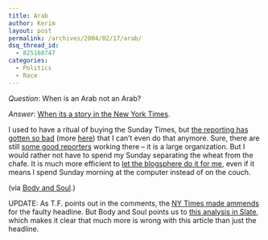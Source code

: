 ```yaml
---
title: Arab
author: Kerim
layout: post
permalink: /archives/2004/02/17/arab/
dsq_thread_id:
  - 825168747
categories:
  - Politics
  - Race
---
```

*Question*: When is an Arab not an Arab?

*Answer*: <a href="http://abuaardvark.typepad.com/abuaardvark/2004/02/arabs_for_bush.html" onclick="_gaq.push(['_trackEvent', 'outbound-article', 'http://abuaardvark.typepad.com/abuaardvark/2004/02/arabs_for_bush.html', 'When its a story in the New York Times']);" >When its a story in the New York Times</a>.

I used to have a ritual of buying the Sunday Times, but <a href="http://www.nybooks.com/articles/16922" onclick="_gaq.push(['_trackEvent', 'outbound-article', 'http://www.nybooks.com/articles/16922', 'the reporting has gotten so bad']);" >the reporting has gotten so bad</a> (more <a href="http://slate.msn.com/id/2095394/" onclick="_gaq.push(['_trackEvent', 'outbound-article', 'http://slate.msn.com/id/2095394/', 'here']);" >here</a>) that I can&#8217;t even do that anymore. Sure, there are still <a href="http://test.oxus.net/archives/000319.html" onclick="_gaq.push(['_trackEvent', 'outbound-article', 'http://test.oxus.net/archives/000319.html', 'some good reporters']);" >some good reporters</a> working there &#8211; it is a large organization. But I would rather not have to spend my Sunday separating the wheat from the chafe. It is much more efficient to <a href="http://www.cursor.org/" onclick="_gaq.push(['_trackEvent', 'outbound-article', 'http://www.cursor.org/', 'let the blogsphere do it for me']);" >let the blogsphere do it for me</a>, even if it means I spend Sunday morning at the computer instead of on the couch.

(via <a href="http://bodyandsoul.typepad.com/blog/2004/02/fact_checker_pl.html" onclick="_gaq.push(['_trackEvent', 'outbound-article', 'http://bodyandsoul.typepad.com/blog/2004/02/fact_checker_pl.html', 'Body and Soul']);" >Body and Soul</a>.)

UPDATE: As T.F. points out in the comments, the <a href="http://www.nytimes.com/2004/02/18/pageoneplus/corrections.html" onclick="_gaq.push(['_trackEvent', 'outbound-article', 'http://www.nytimes.com/2004/02/18/pageoneplus/corrections.html', 'NY Times made ammends']);" >NY Times made ammends</a> for the faulty headline. But Body and Soul points us to <a href="http://slate.msn.com/id/2095636/" onclick="_gaq.push(['_trackEvent', 'outbound-article', 'http://slate.msn.com/id/2095636/', 'this analysis in Slate']);" >this analysis in Slate</a>, which makes it clear that much more is wrong with this article than just the headline.

